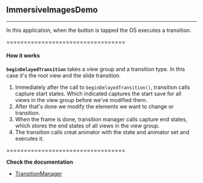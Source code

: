 ## ImmersiveImagesDemo
----------------------------------
In this application, when the button is tapped the OS executes a transition.

==================================

#### How it works
**`beginDelayedTransition`** takes a view group and a transition type.
In this case it's the root view and the slide transition.

1. Immediately after the call to `beginDelayedTransition()`, transition calls capture start states.
Which indicated captures the start save for all views in the view group before we've modified them.
2. After that's done we modify the elements we want to change or transition.
3. When the frame is done, transition manager calls capture end states, which stores the end states of all views in the view group.
4. The transition calls creat animator with the state and animator set and executes it.

==================================

**Check the documentation**
- [TransitionManager](https://developer.android.com/reference/android/transition/TransitionManager.html)
